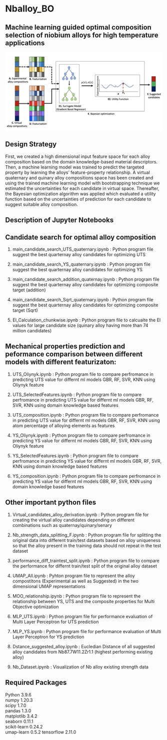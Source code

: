 # Nballoy_BO
## Machine learning guided optimal composition selection of niobium alloys for high temperature applications
![Screenshot](Fig1.png)

## Design Strategy
First, we created a high dimensional input feature space for each alloy composition based on the domain knowledge-based material descriptors. Then, a machine learning model was trained to predict the targeted property by learning the alloys’ feature-property relationship. A virtual quaternary and quinary alloy compositions space has been created and using the trained machine learning model with bootstrapping technique we estimated the uncertainties for each candidate in virtual space. Thereafter, the Bayesian optimization algorithm was applied which evaluated a utility function based on the uncertainties of prediction for each candidate to suggest suitable alloy composition. 

## Description of Jupyter Notebooks 

## Candidate search for optimal alloy composition 

1. main_candidate_search_UTS_quaternary.ipynb : Python program file suggest the best quarternay alloy candidates for optimizing UTS  

2. main_candidate_search_YS_quaternary.ipynb : Python program file suggest the best quarternay alloy candidates for optimizing YS 

3. main_candidate_search_addition_quaternay.ipynb : Python program file suggest the best quarternay alloy candidates for optimizing composite target (addition)

4. main_candidate_search_Sqrt_quaternary.ipynb : Python program file suggest the best quarternay alloy candidates for optimizing composite target (Sqrt)

5. EI_Calculation_chunkwise.ipynb : Python program file to calcualte the EI values for large candidate size (quinary alloy having more than 74 million candidates)


## Mechanical properties prediction and peformance comparison between different models with different featurizaton: 

1. UTS_Oliynyk.ipynb : Python program file to compare perfromance in predicting UTS value for differnt ml models GBR, RF, SVR, KNN using Oliynyk feature

2. UTS_SelectedFeatures.ipynb : Python program file to compare perfromance in predicting UTS value for differnt ml models GBR, RF, SVR, KNN using domain knowledge based features

3. UTS_composition.ipynb : Python program file to compare perfromance in predicting UTS value for differnt ml models GBR, RF, SVR, KNN using atom percentage of alloying elements as features


4. YS_Oliynyk.ipynb : Python program file to compare perfromance in predicting YS value for differnt ml models GBR, RF, SVR, KNN using Oliynyk feature

5. YS_SelectedFeatures.ipynb : Python program file to compare perfromance in predicting YS value for differnt ml models GBR, RF, SVR, KNN using domain knowledge based features

6. YS_composition.ipynb : Python program file to compare perfromance in predicting YS value for differnt ml models GBR, RF, SVR, KNN using domain knowledge based features



## Other important python files 

1. Virtual_candidates_alloy_derivation.ipynb : Python program file for creating the virtual alloy candidates depending on different combinations such as quaternay/quinary/senary

2. Nb_strength_data_splitting_F.ipynb : Python program file for splitting the original data into different train/test datasets based on alloy uniqueness so that the alloy present in the training data should not repeat in the test dataset

3. performance_diff_traintest_split.ipynb : Python program file to compare the performance for differnt train/test split of the original alloy dataset

4. UMAP_All.ipynb : Pyhton program file to represent the alloy compostitons (Experimental as well as Suggested) in the two dimensional UMAP representations 

5. MOO_relationship.ipynb : Python program file to represent the relationship between YS, UTS and the composite properties for Multi Objective optimization 

6. MLP_UTS.ipynb : Python program file for performance evaluation of Multi Layer Perceptron for UTS prediction 

7. MLP_YS.ipynb : Python program file for performance evaluation of Multi Layer Perceptron for YS prediction 

8. Dstance_suggested_alloy.ipynb : Eucledian Distance of all suggested alloy candidates from Nb87.7W11.2Zr1.1 (highest performing existing alloy)

9. Nb_Dataset.ipynb : Visualization of Nb alloy existing strength data


## Required Packages
Python 3.9.6 <br>
numpy 1.20.3 <br>
scipy 1.7.0 <br>
pandas 1.3.0 <br>
matplotlib 3.4.2 <br>
seaborn 0.11.1 <br>
scikit-learn 0.24.2 <br>
umap-learn 0.5.2 
tensorflow 2.11.0
